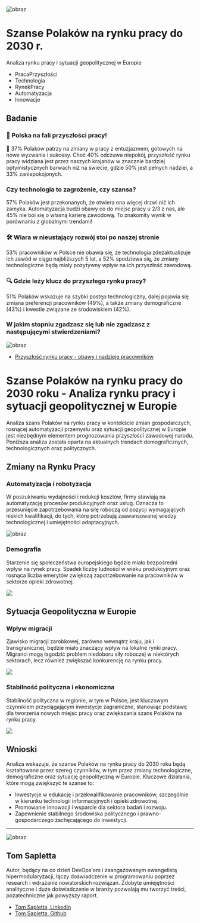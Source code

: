 ![obraz](https://github.com/tom-sapletta-com/rynek-pracy-2030-eu/assets/5669657/47e1ea32-137d-4c45-9300-3564b46a3282)

# Szanse Polaków na rynku pracy do 2030 r.

Analiza rynku pracy i sytuacji geopolitycznej w Europie
+ PracaPrzyszłości
+ Technologia
+ RynekPracy
+ Automatyzacja
+ Innowacje

## Badanie

### 🚀 Polska na fali przyszłości pracy!
🌟 37% Polaków patrzy na zmiany w pracy z entuzjazmem, gotowych na nowe wyzwania i sukcesy. Choć 40% odczuwa niepokój, przyszłość rynku pracy widziana jest przez naszych krajanów w znacznie bardziej optymistycznych barwach niż na świecie, gdzie 50% jest pełnych nadziei, a 33% zaniepokojonych. 

### Czy technologia to zagrożenie, czy szansa? 
57% Polaków jest przekonanych, że otwiera ona więcej drzwi niż ich zamyka. Automatyzacja budzi obawy co do miejsc pracy u 2/3 z nas, ale 45% nie boi się o własną karierę zawodową. To znakomity wynik w porównaniu z globalnymi trendami! 

### 🛠️ Wiara w nieustający rozwój stoi po naszej stronie
53% pracowników w Polsce nie obawia się, że technologia zdezaktualizuje ich zawód w ciągu najbliższych 5 lat, a 52% spodziewa się, że zmiany technologiczne będą miały pozytywny wpływ na ich przyszłość zawodową. 

### 🔍 Gdzie leży klucz do przyszłego rynku pracy? 
51% Polaków wskazuje na szybki postęp technologiczny, dalej pojawia się zmiana preferencji pracowników (49%), a także zmiany demograficzne (43%) i kwestie związane ze środowiskiem (42%). 



### W jakim stopniu zgadzasz się lub nie zgadzasz z następującymi stwierdzeniami?

![obraz](https://github.com/tom-sapletta-com/rynek-pracy-2030-eu/assets/5669657/bb12d995-685b-4e39-bbf7-8c790557177f)


+ [Przyszłość rynku pracy - obawy i nadzieje pracowników](https://www.pwc.pl/pl/publikacje/przyszlosc-rynku-pracy-polska-perspektywa-badanie-2021.html)

# Szanse Polaków na rynku pracy do 2030 roku - Analiza rynku pracy i sytuacji geopolitycznej w Europie

Analiza szans Polaków na rynku pracy w kontekście zmian gospodarczych, rosnącej automatyzacji przemysłu oraz sytuacji geopolitycznej w Europie jest niezbędnym elementem prognozowania przyszłości zawodowej narodu. Poniższa analiza została oparta na aktualnych trendach demograficznych, technologicznych oraz politycznych.

## Zmiany na Rynku Pracy

### Automatyzacja i robotyzacja

W poszukiwaniu wydajności i redukcji kosztów, firmy stawiają na automatyzację procesów produkcyjnych oraz usług. Oznacza to przesunięcie zapotrzebowania na siłę roboczą od pozycji wymagających niskich kwalifikacji, do tych, które potrzebują zaawansowanej wiedzy technologicznej i umiejętności adaptacyjnych.

![obraz](https://github.com/tom-sapletta-com/rynek-pracy-2030-eu/assets/5669657/8beb5f26-b40c-4a00-bd2c-df2dba573993)


### Demografia

Starzenie się społeczeństwa europejskiego będzie miało bezpośredni wpływ na rynek pracy. Spadek liczby ludności w wieku produkcyjnym oraz rosnąca liczba emerytów zwiększą zapotrzebowanie na pracowników w sektorze opieki zdrowotnej.

[![](https://mermaid.ink/img/pako:eNpFkD1uwzAMha9CaE4u4KFAE3fr1AwFYmdgJLqWZYmCLEOwgxwkyDF6hKb3qmq4KBf-4HsPJC9CsiJRiKbnJFsMEV7fagc5nquSLH8EbDSeYLt9gl11tE5TN8yUE_Sjcvx9lxoSJE1mBB9YjUZOnZvsaXVZlPvqmPTjZv6UWs7nCYbccPj6TCu7W9iyOnhUZEDxEB837ybZZmeUnJw2__R-oV-q9zlkEGb0HMNMZ07oNILD7G8iB2Cfl9Mwq8CJo6NuNRAbYSlY1Crff_md1SK2ZKkWRS4VBlOL2l0zh2Pkw-SkKBrsB9qI0SuMVGrM_7Hr9PoDBDh1tQ?type=png)](https://mermaid.live/edit#pako:eNpFkD1uwzAMha9CaE4u4KFAE3fr1AwFYmdgJLqWZYmCLEOwgxwkyDF6hKb3qmq4KBf-4HsPJC9CsiJRiKbnJFsMEV7fagc5nquSLH8EbDSeYLt9gl11tE5TN8yUE_Sjcvx9lxoSJE1mBB9YjUZOnZvsaXVZlPvqmPTjZv6UWs7nCYbccPj6TCu7W9iyOnhUZEDxEB837ybZZmeUnJw2__R-oV-q9zlkEGb0HMNMZ07oNILD7G8iB2Cfl9Mwq8CJo6NuNRAbYSlY1Crff_md1SK2ZKkWRS4VBlOL2l0zh2Pkw-SkKBrsB9qI0SuMVGrM_7Hr9PoDBDh1tQ)

## Sytuacja Geopolityczna w Europie

### Wpływ migracji

Zjawisko migracji zarobkowej, zarówno wewnątrz kraju, jak i transgranicznej, będzie miało znaczący wpływ na lokalne rynki pracy. Migranci mogą łagodzić problem niedoboru siły roboczej w niektórych sektorach, lecz również zwiększać konkurencję na rynku pracy.

[![](https://mermaid.ink/img/pako:eNpNj0EKwjAQRa8yzFov0IVg7VYQFASbLsZk1DQ2KWlLaUsXegvP4RHUexl146yGP-_BnwGlU4wRHj2VJ9gkwkKYebrUIZE5ZTCdziAetuXr2rVgCXxn2UAZrh20sHLnSvL40-IvvEhfFzo61WuwmpXbP-4eKh188G7vZM959s8n6a7Vz5upegLjrGk8W5k_bxlOsGBfkFah4PBRBNYnLlhgFFZF3ggUdgwcNbVbd1ZiVPuGJ9iUimpONIUvCowOdK54fAPnBVKv?type=png)](https://mermaid.live/edit#pako:eNpNj0EKwjAQRa8yzFov0IVg7VYQFASbLsZk1DQ2KWlLaUsXegvP4RHUexl146yGP-_BnwGlU4wRHj2VJ9gkwkKYebrUIZE5ZTCdziAetuXr2rVgCXxn2UAZrh20sHLnSvL40-IvvEhfFzo61WuwmpXbP-4eKh188G7vZM959s8n6a7Vz5upegLjrGk8W5k_bxlOsGBfkFah4PBRBNYnLlhgFFZF3ggUdgwcNbVbd1ZiVPuGJ9iUimpONIUvCowOdK54fAPnBVKv)


### Stabilność polityczna i ekonomiczna

Stabilność polityczna w regionie, w tym w Polsce, jest kluczowym czynnikiem przyciągającym inwestycje zagraniczne, stanowiąc podstawę dla tworzenia nowych miejsc pracy oraz zwiększania szans Polaków na rynku pracy.

[![](https://mermaid.ink/img/pako:eNotzj1uwzAMBeCrEJyTC3gokDRjpyZAgFoZWJmpFVuUIckQpCBzz1D0Oum9qvxwIvA-Eu-M2nWMDR5Hl3RPPsLbuxKos2q3kT7NKO7v9_oNkxtNzLoIHWC5fIF1uy_ehQhGEoeanAwU-vIkpqKs-8PjzfquX9tdcr6wGAZxqcZgDZ-ChsmTzk-7uttN-5HM9WcIDx4KSQAh8FmG-elxgZa9JdPV7ufbtcLYs2WFTV078oNCJZfqaI5um0VjE_3MC5ynjiJvzK2rxeZIY-DLP1NJXK4?type=png)](https://mermaid.live/edit#pako:eNotzj1uwzAMBeCrEJyTC3gokDRjpyZAgFoZWJmpFVuUIckQpCBzz1D0Oum9qvxwIvA-Eu-M2nWMDR5Hl3RPPsLbuxKos2q3kT7NKO7v9_oNkxtNzLoIHWC5fIF1uy_ehQhGEoeanAwU-vIkpqKs-8PjzfquX9tdcr6wGAZxqcZgDZ-ChsmTzk-7uttN-5HM9WcIDx4KSQAh8FmG-elxgZa9JdPV7ufbtcLYs2WFTV078oNCJZfqaI5um0VjE_3MC5ynjiJvzK2rxeZIY-DLP1NJXK4)



## Wnioski

Analiza wskazuje, że szanse Polaków na rynku pracy do 2030 roku będą kształtowane przez szereg czynników, w tym przez zmiany technologiczne, demograficzne oraz sytuację geopolityczną w Europie. Kluczowe działania, które mogą zwiększyć te szanse to:

- Inwestycje w edukację i przekwalifikowanie pracowników, szczególnie w kierunku technologii informacyjnych i opieki zdrowotnej.
- Promowanie innowacji i wsparcie dla sektora badań i rozwoju.
- Zapewnienie stabilnego środowiska politycznego i prawno-gospodarczego zachęcającego do inwestycji.


---



![obraz](https://github.com/tom-sapletta-com/rynek-pracy-2030-eu/assets/5669657/24abdad9-5aff-4834-95a0-d7215cc6e0bc)

## Tom Sapletta

Autor, będący na co dzień DevOps'em i zaangażowanym ewangelistą hipermodularyzacji, łączy doświadczenie w programowaniu poprzez research i wdrażanie nowatorskich rozwiązań. 
Zdobyte umiejętności analityczne i duże doświadczenie w branży pozwalają mu tworzyć treści, pozatechniczne jak powyższy raport.

+ [Tom Sapletta, Linkedin](https://www.linkedin.com/in/tom-sapletta-com)
+ [Tom Sapletta, Github](https://github.com/tom-sapletta-com)
